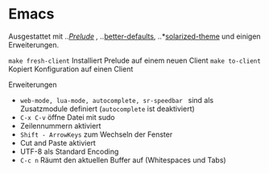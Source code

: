 # Emacs

Ausgestattet mit
..*[Prelude](http://batsov.com/prelude/) ,
..*[better-defaults](https://github.com/technomancy/better-defaults),
..*[solarized-theme](https://github.com/sellout/emacs-color-theme-solarized)
und einigen Erweiterungen.

`make fresh-client` Installiert Prelude auf einem neuen Client
`make to-client` Kopiert Konfiguration auf einen Client

Erweiterungen
* `web-mode, lua-mode, autocomplete, sr-speedbar ` sind als Zusatzmodule definiert (`autocomplete` ist deaktiviert)
* `C-x C-v` öffne Datei mit sudo
* Zeilennummern aktiviert
* `Shift - ArrowKeys` zum Wechseln der Fenster
* Cut and Paste aktiviert
* UTF-8 als Standard Encoding
* `C-c n` Räumt den aktuellen Buffer auf (Whitespaces und Tabs)
